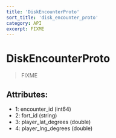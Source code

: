 ```yaml
---
title: 'DiskEncounterProto'
sort_title: 'disk_encounter_proto'
category: API
excerpt: FIXME
---
```


# DiskEncounterProto

> FIXME

## Attributes:

- 1: encounter_id (int64)
- 2: fort_id (string)
- 3: player_lat_degrees (double)
- 4: player_lng_degrees (double)
